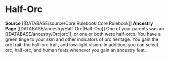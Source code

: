 ﻿---
id: '27'
name: Half-Orc
rarity: null
rus_type_level: null
source: '[[DATABASE/source/Core Rulebook|Core Rulebook]]'
trait: null
type: null

---
# Half-Orc

**Source** [[DATABASE/source/Core Rulebook|Core Rulebook]] 
**Ancestry Page** [[DATABASE/ancestry/Half-Orc|Half-Orc]]
One of your parents was an [[DATABASE/ancestry/Orc|orc]], or one or both were half-orcs. You have a green tinge to your skin and other indicators of orc heritage. You gain the orc trait, the half-orc trait, and low-light vision. In addition, you can select orc, half-orc, and human feats whenever you gain an ancestry feat.
